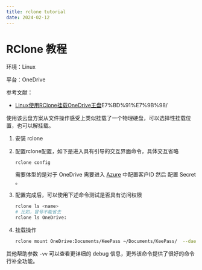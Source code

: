 ```yaml
---
title: rclone tutorial
date: 2024-02-12
---
```


# RClone 教程

环境：Linux

平台：OneDrive

参考文献：

- [Linux使用RClone挂载OneDrive王盘](https://333rd.net/posts/tech/linux%E4%BD%BF%E7%94%A8rclone%E6%8C%82%E8%BD%BDonedrive%)E7%BD%91%E7%9B%98/

使用该云盘方案从文件操作感受上类似挂载了一个物理硬盘，可以选择性挂载位置，也可以解挂载。

1. 安装 rclone

2. 配置rclone配置，如下是进入具有引导的交互界面命令，具体交互省略

   ```
   rclone config
   ```

   需要体型的是对于 OneDrive 需要进入 [Azure](https://portal.azure.com/#blade/Microsoft_AAD_IAM/ActiveDirectoryMenuBlade/RegisteredApps) 中配置客户ID 然后 配置 Secret 。

3. 配置完成后，可以使用下述命令测试是否具有访问权限

   ```sh
   rclone ls <name>
   # 比如，冒号不能省去
   rclone ls OneDrive:
   ```

4. 挂载操作

   ```sh
   rclone mount OneDrive:Documents/KeePass ~/Documents/KeePass/  --daemon 
   ```

其他帮助参数 `-vv` 可以查看更详细的 debug 信息，更外该命令提供了很好的命令行补全功能。